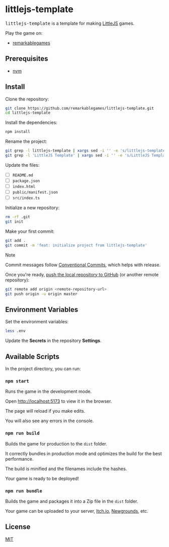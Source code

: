 # littlejs-template

<kbd>littlejs-template</kbd> is a template for making [LittleJS](https://github.com/KilledByAPixel/LittleJS) games.

Play the game on:

- [remarkablegames](https://remarkablegames.org/littlejs-template/)

## Prerequisites

- [nvm](https://github.com/nvm-sh/nvm#readme)

## Install

Clone the repository:

```sh
git clone https://github.com/remarkablegames/littlejs-template.git
cd littlejs-template
```

Install the dependencies:

```sh
npm install
```

Rename the project:

```sh
git grep -l littlejs-template | xargs sed -i '' -e 's/littlejs-template/my-game/g'
git grep -l 'LittleJS Template' | xargs sed -i '' -e 's/LittleJS Template/My Game/g'
```

Update the files:

- [ ] `README.md`
- [ ] `package.json`
- [ ] `index.html`
- [ ] `public/manifest.json`
- [ ] `src/index.ts`

Initialize a new repository:

```sh
rm -rf .git
git init
```

Make your first commit:

```sh
git add .
git commit -m 'feat: initialize project from littlejs-template'
```

> [!NOTE]
> Commit messages follow [Conventional Commits](https://conventionalcommits.org/), which helps with release.

Once you're ready, [push the local repository to GitHub](https://help.github.com/articles/adding-an-existing-project-to-github-using-the-command-line/) (or another remote repository):

```sh
git remote add origin <remote-repository-url>
git push origin -u origin master
```

## Environment Variables

Set the environment variables:

```sh
less .env
```

Update the **Secrets** in the repository **Settings**.

## Available Scripts

In the project directory, you can run:

### `npm start`

Runs the game in the development mode.

Open [http://localhost:5173](http://localhost:5173) to view it in the browser.

The page will reload if you make edits.

You will also see any errors in the console.

### `npm run build`

Builds the game for production to the `dist` folder.

It correctly bundles in production mode and optimizes the build for the best performance.

The build is minified and the filenames include the hashes.

Your game is ready to be deployed!

### `npm run bundle`

Builds the game and packages it into a Zip file in the `dist` folder.

Your game can be uploaded to your server, [Itch.io](https://itch.io/), [Newgrounds](https://www.newgrounds.com/), etc.

## License

[MIT](LICENSE)
